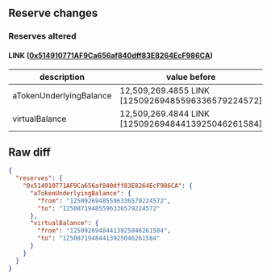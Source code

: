 ## Reserve changes

### Reserves altered

#### LINK ([0x514910771AF9Ca656af840dff83E8264EcF986CA](https://etherscan.io/address/0x514910771AF9Ca656af840dff83E8264EcF986CA))

| description | value before | value after |
| --- | --- | --- |
| aTokenUnderlyingBalance | 12,509,269.4855 LINK [12509269485596336579224572] | 12,508,719.4855 LINK [12508719485596336579224572] |
| virtualBalance | 12,509,269.4844 LINK [12509269484413925046261584] | 12,508,719.4844 LINK [12508719484413925046261584] |


## Raw diff

```json
{
  "reserves": {
    "0x514910771AF9Ca656af840dff83E8264EcF986CA": {
      "aTokenUnderlyingBalance": {
        "from": "12509269485596336579224572",
        "to": "12508719485596336579224572"
      },
      "virtualBalance": {
        "from": "12509269484413925046261584",
        "to": "12508719484413925046261584"
      }
    }
  }
}
```